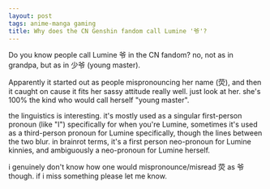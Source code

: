 ```yaml
---
layout: post
tags: anime-manga gaming
title: Why does the CN Genshin fandom call Lumine '爷'?
---
```


Do you know people call Lumine 爷 in the CN fandom? no, not as in grandpa, but as in 少爷 (young master).

Apparently it started out as people mispronouncing her name (荧), and then it caught on cause it fits her sassy attitude really well. just look at her. she's 100% the kind who would call herself "young master".

the linguistics is interesting. it's mostly used as a singular first-person pronoun (like "I") specifically for when you're Lumine, sometimes it's used as a third-person pronoun for Lumine specifically, though the lines between the two blur. in brainrot terms, it's a first person neo-pronoun for Lumine kinnies, and ambiguously a neo-pronoun for Lumine herself.

i genuinely don't know how one would mispronounce/misread 荧 as 爷 though. if i miss something please let me know.

